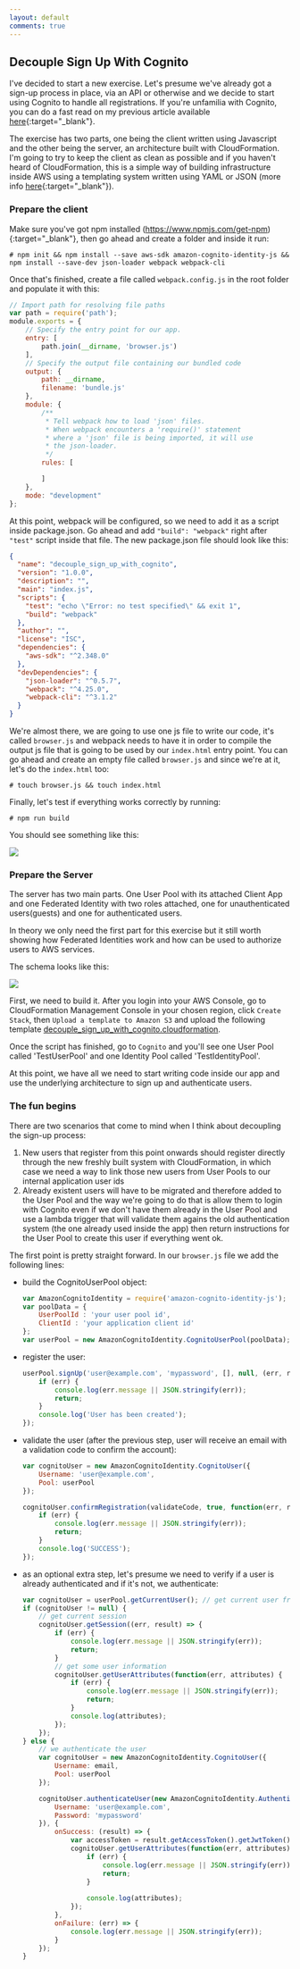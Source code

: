 ```yaml
---
layout: default
comments: true
---
```


## Decouple Sign Up With Cognito
I've decided to start a new exercise. Let's presume we've already got a sign-up process in place, via an API or otherwise 
and we decide to start using Cognito to handle all registrations. If you're unfamilia with Cognito, you can do a fast read
on my previous article available [here](cognito_introduction.md){:target="_blank"}.

The exercise has two parts, one being the client written using Javascript and the other being the server, an architecture built with CloudFormation. I'm going to try to keep the client as clean as possible and if you haven't heard of CloudFormation, this is a simple way of building infrastructure inside AWS using a templating system written using YAML or JSON (more info [here](https://aws.amazon.com/cloudformation/){:target="_blank"}). 

### Prepare the client
Make sure you've got npm installed (https://www.npmjs.com/get-npm){:target="_blank"}, then go ahead and create a folder and inside it run:
```
# npm init && npm install --save aws-sdk amazon-cognito-identity-js && npm install --save-dev json-loader webpack webpack-cli 
```
Once that's finished, create a file called `webpack.config.js` in the root folder and populate it with this:
```javascript
// Import path for resolving file paths
var path = require('path');
module.exports = {
    // Specify the entry point for our app.
    entry: [
        path.join(__dirname, 'browser.js')
    ],
    // Specify the output file containing our bundled code
    output: {
        path: __dirname,
        filename: 'bundle.js'
    },
    module: {
        /**
         * Tell webpack how to load 'json' files.
         * When webpack encounters a 'require()' statement
         * where a 'json' file is being imported, it will use
         * the json-loader.
         */
        rules: [

        ]
    },
    mode: "development"
};
```
At this point, webpack will be configured, so we need to add it as a script inside package.json. Go ahead and add `"build": "webpack"` right after `"test"` script inside that file. The new package.json file should look like this:

```json
{
  "name": "decouple_sign_up_with_cognito",
  "version": "1.0.0",
  "description": "",
  "main": "index.js",
  "scripts": {
    "test": "echo \"Error: no test specified\" && exit 1",
    "build": "webpack"
  },
  "author": "",
  "license": "ISC",
  "dependencies": {
    "aws-sdk": "^2.348.0"
  },
  "devDependencies": {
    "json-loader": "^0.5.7",
    "webpack": "^4.25.0",
    "webpack-cli": "^3.1.2"
  }
}

```

We're almost there, we are going to use one js file to write our code, it's called `browser.js` and webpack needs to have it in order to compile the output js file that is going to be used by our `index.html` entry point. You can go ahead and create an empty file called `browser.js` and since we're at it, let's do the `index.html` too:
``` 
# touch browser.js && touch index.html 
```
Finally, let's test if everything works correctly by running:
```
# npm run build
```
You should see something like this:

![](assets/img/decouple_sign_up_with_cognito/1.png)

### Prepare the Server
The server has two main parts. One User Pool with its attached Client App and one Federated Identity with two roles attached, one for unauthenticated users(guests) and one for authenticated users.

In theory we only need the first part for this exercise but it still worth showing how Federated Identities work and how can be used to authorize users to AWS services. 

The schema looks like this:

![](assets/img/decouple_sign_up_with_cognito/2.png)

First, we need to build it. After you login into your AWS Console, go to CloudFormation Management Console in your chosen region, click `Create Stack`, then `Upload a template to Amazon S3` and upload the following template <a href="assets/download/decouple_sign_up_with_cognito.cloudformation" download>decouple_sign_up_with_cognito.cloudformation</a>.

Once the script has finished, go to `Cognito` and you'll see one User Pool called 'TestUserPool' and one Identity Pool called 'TestIdentityPool'. 

At this point, we have all we need to start writing code inside our app and use the underlying architecture to sign up and authenticate users. 

### The fun begins
There are two scenarios that come to mind when I think about decoupling the sign-up process:
1. New users that register from this point onwards should register directly through the new freshly built system with CloudFormation, in which case we need a way to link those new users from User Pools to our internal application user ids
2. Already existent users will have to be migrated and therefore added to the User Pool and the way we're going to do that is allow them to login with Cognito even if we don't have them already in the User Pool and use a lambda trigger that will validate them agains the old authentication system (the one already used inside the app) then return instructions for the User Pool to create this user if everything went ok.

The first point is pretty straight forward. In our `browser.js` file we add the following lines:
* build the CognitoUserPool object:
  ```javascript
  var AmazonCognitoIdentity = require('amazon-cognito-identity-js');
  var poolData = {
      UserPoolId : 'your user pool id',
      ClientId : 'your application client id'
  };
  var userPool = new AmazonCognitoIdentity.CognitoUserPool(poolData);
  ```
* register the user:
  ```javascript
  userPool.signUp('user@example.com', 'mypassword', [], null, (err, result) => {
      if (err) {
          console.log(err.message || JSON.stringify(err));
          return;
      }
      console.log('User has been created');
  });
  ```
* validate the user (after the previous step, user will receive an email with a validation code to confirm the account):
  ```javascript
  var cognitoUser = new AmazonCognitoIdentity.CognitoUser({
      Username: 'user@example.com',
      Pool: userPool
  });

  cognitoUser.confirmRegistration(validateCode, true, function(err, result) {
      if (err) {
          console.log(err.message || JSON.stringify(err));
          return;
      }
      console.log('SUCCESS');
  });
  ```
* as an optional extra step, let's presume we need to verify if a user is already authenticated and if it's not, we authenticate:
  ```javascript
  var cognitoUser = userPool.getCurrentUser(); // get current user from local storage
  if (cognitoUser != null) {
      // get current session
      cognitoUser.getSession((err, result) => {
          if (err) {
              console.log(err.message || JSON.stringify(err));
              return;
          }
          // get some user information
          cognitoUser.getUserAttributes(function(err, attributes) {
              if (err) {
                  console.log(err.message || JSON.stringify(err));
                  return;
              }
              console.log(attributes);
          });
      });
  } else {
      // we authenticate the user
      var cognitoUser = new AmazonCognitoIdentity.CognitoUser({
          Username: email,
          Pool: userPool
      });

      cognitoUser.authenticateUser(new AmazonCognitoIdentity.AuthenticationDetails({
          Username: 'user@example.com',
          Password: 'mypassword'
      }), {
          onSuccess: (result) => {
              var accessToken = result.getAccessToken().getJwtToken();
              cognitoUser.getUserAttributes(function(err, attributes) {
                  if (err) {
                      console.log(err.message || JSON.stringify(err));
                      return;
                  }
                    
                  console.log(attributes);
              });
          },
          onFailure: (err) => {
              console.log(err.message || JSON.stringify(err));
          }
      });
  }
  ```
